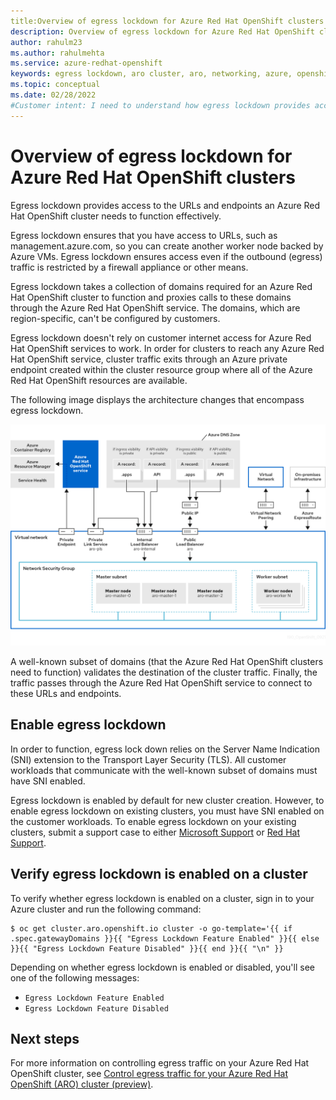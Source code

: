 ```yaml
---
title:Overview of egress lockdown for Azure Red Hat OpenShift clusters
description: Overview of egress lockdown for Azure Red Hat OpenShift clusters
author: rahulm23
ms.author: rahulmehta
ms.service: azure-redhat-openshift
keywords: egress lockdown, aro cluster, aro, networking, azure, openshift, red hat
ms.topic: conceptual
ms.date: 02/28/2022
#Customer intent: I need to understand how egress lockdown provides access to URLs and endpoints that a Red Hat OpenShift cluster needs to function efficiently.
---
```


# Overview of egress lockdown for Azure Red Hat OpenShift clusters

Egress lockdown provides access to the URLs and endpoints an Azure Red Hat OpenShift cluster needs to function effectively.

Egress lockdown ensures that you have access to URLs, such as management.azure.com, so you can create another worker node backed by Azure VMs. Egress lockdown ensures access even if the outbound (egress) traffic is restricted by a firewall appliance or other means.

Egress lockdown takes a collection of domains required for an Azure Red Hat OpenShift cluster to function and proxies calls to these domains through the Azure Red Hat OpenShift service. The domains, which are region-specific, can't be configured by  customers.

Egress lockdown doesn't rely on customer internet access for Azure Red Hat OpenShift services to work. In order for clusters  to reach any Azure Red Hat OpenShift service, cluster traffic exits through an Azure private endpoint created within the cluster resource group where all of the Azure Red Hat OpenShift resources are available.

The following image displays the architecture changes that encompass egress lockdown.


[ ![Diagram of architecture for Azure Red Hat OpenShift egress lockdown components.](./media/concepts-networking/190-azure-red-hat-openshift-network-architecture-0921.png)](./media/concepts-networking/190-azure-red-hat-openshift-network-architecture-0921.png#lightbox)

A well-known subset of domains (that the Azure Red Hat OpenShift clusters need to function) validates the destination of the cluster traffic. Finally, the traffic passes through the Azure Red Hat OpenShift service to connect to these URLs and endpoints.

## Enable egress lockdown

In order to function, egress lock down relies on the Server Name Indication (SNI) extension to the Transport Layer Security (TLS). All customer workloads that communicate with the well-known subset of domains must have SNI enabled. 

Egress lockdown is enabled by default for new cluster creation. However, to enable egress lockdown on existing clusters, you must have SNI enabled on the customer workloads. To enable egress lockdown on your existing clusters, submit a support case to either [Microsoft Support](https://support.microsoft.com) or [Red Hat Support](https://www.redhat.com/en/services/support).

## Verify egress lockdown is enabled on a cluster

To verify whether egress lockdown is enabled on a cluster, sign in to your Azure cluster and run the following command:

  ```azurecli
  $ oc get cluster.aro.openshift.io cluster -o go-template='{{ if .spec.gatewayDomains }}{{ "Egress Lockdown Feature Enabled" }}{{ else }}{{ "Egress Lockdown Feature Disabled" }}{{ end }}{{ "\n" }}
  ```
Depending on whether egress lockdown is enabled or disabled, you'll see one of the following messages:

- `Egress Lockdown Feature Enabled`
- `Egress Lockdown Feature Disabled`

## Next steps

For more information on controlling egress traffic on your Azure Red Hat OpenShift cluster, see [Control egress traffic for your Azure Red Hat OpenShift (ARO) cluster (preview)](howto-restrict-egress.md).